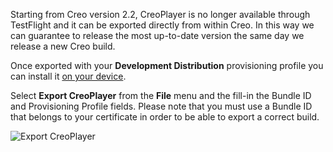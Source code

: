 Starting from Creo version 2.2, CreoPlayer is no longer available through TestFlight and it can be exported directly from within Creo. In this way we can guarantee to release the most up-to-date version the same day we release a new Creo build.

Once exported with your **Development Distribution** provisioning profile you can install it [on your device](https://docs.creolabs.com/creo/transfer-to-device.html). 

Select **Export CreoPlayer** from the **File** menu and the fill-in the Bundle ID and Provisioning Profile fields. Please note that you must use a Bundle ID that belongs to your certificate in order to be able to export a correct build. 

![Export CreoPlayer](export_creoplayer_1.png)


